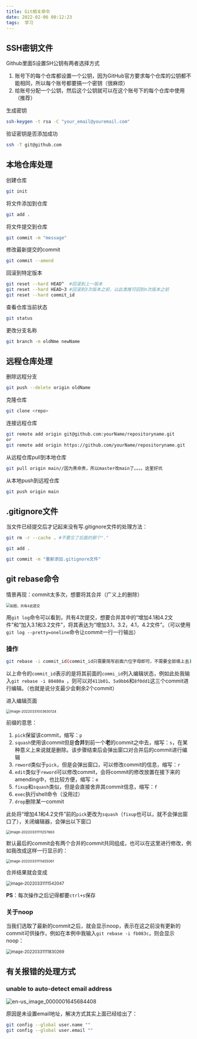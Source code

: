 ```yaml
---
title: Git相关命令
date: 2022-02-06 00:12:23
tags:  学习
---
```


##  SSH密钥文件

Github里面S设置SH公钥有两者选择方式

1. 账号下的每个仓库都设置一个公钥，因为GitHub官方要求每个仓库的公钥都不能相同，所以每个账号都要搞一个密钥（很麻烦）
2. 给账号分配一个公钥，然后这个公钥就可以在这个账号下的每个仓库中使用（推荐）

生成密钥

```bash
ssh-keygen -t rsa -C "your_email@youremail.com"
```

验证密钥是否添加成功

```bash
ssh -T git@github.com
```

## 本地仓库处理

创建仓库

```bash
git init
```

将文件添加到仓库

```bash
git add .
```

将文件提交到仓库

```bash
git commit -m "message"
```

修改最新提交的commit

```bash
git commit --amend
```

回滚到特定版本

```bash
git reset --hard HEAD^	#回滚到上一版本
git reset --hard HEAD~3	#回滚到3次版本之前，以此类推可回到n次版本之前
git reset --hard commit_id
```

查看仓库当前状态

```bash
git status
```

更改分支名称

```bash
git branch -m oldNme newName
```

## 远程仓库处理

删除远程分支

```bash
git push --delete origin oldName
```

克隆仓库

```bash
git clone <repo>
```

连接远程仓库

```bash
git remote add origin git@github.com:yourName/repositoryname.git
or
git remote add origin https://github.com/yourName/repositoryname.git
```

从远程仓库pull到本地仓库

```bash
git pull origin main//因为黑命贵，所以master改main了。。。。这里好坑
```

从本地push到远程仓库

```bash
git push origin main
```

## .gitignore文件

当文件已经提交后才记起来没有写.gitignore文件的处理方法：

```bash
git rm -r --cache . #不要忘了后面的那个"."
```

```bash
git add .
```

 ```bash
git commit -m "重新添加.gitignore文件"
 ```

## git rebase命令

情景再现：commit太多次，想要将其合并（广义上的删除）

<img src="http://yyh-blogimage.oss-cn-shanghai.aliyuncs.com/img/image-20220330234049303.png" alt="如图，共有4此提交" style="zoom: 67%;" />

用`git log`命令可以看到，共有4次提交，想要合并其中的“增加4.1和4.2文件”和“加入3.1和3.2文件”，将其表达为“增加3.1，3.2，4.1，4.2文件”。（可以使用`git log --pretty=oneline`命令让commit一行一行输出）

### 操作

```bash
git rebase -i commit_id(commit_id只需要简写前面六位字母即可，不需要全部填上去)
```

以上命令的`commit_id`表示的是将其前面的`commi_id`列入编辑状态，例如此处我输入`git rebase -i 88480a `，则可以对`411b01`、`5a9bb6`和`8f0dd1`这三个commit进行编辑。（也就是说分支最少会剩余2个commit）

进入编辑页面

<img src="http://yyh-blogimage.oss-cn-shanghai.aliyuncs.com/img/image-20220331003630124.png" alt="image-20220331003630124" style="zoom:67%;" />

前缀的意思：

1. `pick`保留该commit，缩写：`p`
2. `squash`使用该commit但是**合并**到前一个**老**的commit之中去，缩写：`s`，在某种意义上来说就是删除。该步骤结束后会弹出窗口对合并后的commit进行编辑
3. `reword`类似于`pick`，但是会弹出窗口，可以修改commit的信息，缩写：`r`
4. `edit`类似于`reword`可以修改commit，会将commit的修改放置在接下来的amending中，也比较方便，缩写：`e`
5. `fixup`和`squash`类似，但是会直接舍弃其commit信息，缩写：`f`
6. `exec`执行shell命令（没用过）
7. `drop`删除某一commit

此处将“增加4.1和4.2文件”前的`pick`更改为`squash`（`fixup`也可以，就不会弹出窗口了），关闭编辑器，会弹出以下窗口

<img src="http://yyh-blogimage.oss-cn-shanghai.aliyuncs.com/img/image-20220331111257663.png" alt="image-20220331111257663" style="zoom:67%;" />

默认最后的commit会有两个合并的commit共同组成，也可以在这里进行修改，例如我改成这样一行显示的：

<img src="http://yyh-blogimage.oss-cn-shanghai.aliyuncs.com/img/image-20220331111455061.png" alt="image-20220331111455061" style="zoom:67%;" />

合并结果就会变成

<img src="http://yyh-blogimage.oss-cn-shanghai.aliyuncs.com/img/image-20220331111542047.png" alt="image-20220331111542047" style="zoom:80%;" />

**PS**：每次操作之后记得都要`ctrl+s`保存

### 关于noop

当我们选取了最新的commit之后，就会显示noop，表示在这之前没有更新的commit可供操作，例如在本例中我输入`git rebase -i fb083c`，则会显示noop：

<img src="http://yyh-blogimage.oss-cn-shanghai.aliyuncs.com/img/image-20220331111830269.png" alt="image-20220331111830269" style="zoom:80%;" />

## 有关报错的处理方式

### unable to auto-detect email address

![en-us_image_0000001645684408](https://yyh-blogimage.oss-cn-shanghai.aliyuncs.com/en-us_image_0000001645684408.png)

原因是未设置email地址，解决方式其实上面已经给出了：

```bash
git config --global user.name ""
git config --global user.email ""
```

